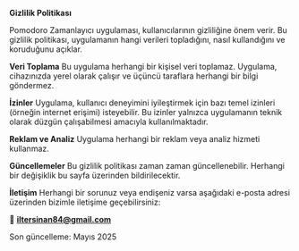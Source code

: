 **Gizlilik Politikası**

Pomodoro Zamanlayıcı uygulaması, kullanıcılarının gizliliğine önem verir. Bu gizlilik politikası, uygulamanın hangi verileri topladığını, nasıl kullandığını ve koruduğunu açıklar.

**Veri Toplama**
Bu uygulama herhangi bir kişisel veri toplamaz. Uygulama, cihazınızda yerel olarak çalışır ve üçüncü taraflara herhangi bir bilgi göndermez.

**İzinler**
Uygulama, kullanıcı deneyimini iyileştirmek için bazı temel izinleri (örneğin internet erişimi) isteyebilir. Bu izinler yalnızca uygulamanın teknik olarak düzgün çalışabilmesi amacıyla kullanılmaktadır.

**Reklam ve Analiz**
Uygulama herhangi bir reklam veya analiz hizmeti kullanmaz.

**Güncellemeler**
Bu gizlilik politikası zaman zaman güncellenebilir. Herhangi bir değişiklik bu sayfa üzerinden bildirilecektir.

**İletişim**
Herhangi bir sorunuz veya endişeniz varsa aşağıdaki e-posta adresi üzerinden bizimle iletişime geçebilirsiniz:

📧 **iltersinan84@gmail.com**

Son güncelleme: Mayıs 2025
